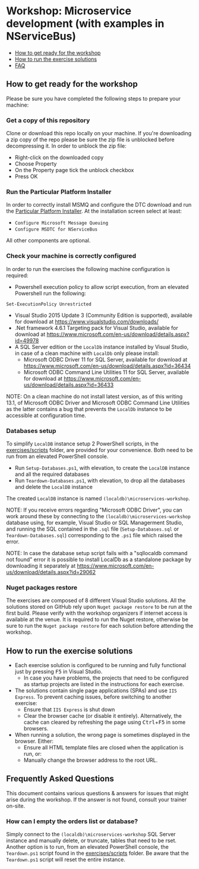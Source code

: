# Workshop: Microservice development (with examples in NServiceBus)

- [How to get ready for the workshop](#how-to-get-ready-for-the-workshop)
- [How to run the exercise solutions](#how-to-run-the-exercise-solutions)
- [FAQ](#faq)

## How to get ready for the workshop

Please be sure you have completed the following steps to prepare your machine:

### Get a copy of this repository

Clone or download this repo locally on your machine. If you're downloading a zip copy of the repo please be sure the zip file is unblocked before decompressing it. In order to unblock the zip file:
* Right-click on the downloaded copy
* Choose Property
* On the Property page tick the unblock checkbox
* Press OK

### Run the Particular Platform Installer

In order to correctly install MSMQ and configure the DTC download and run the [Particular Platform Installer](https://particular.net/start-platform-download). At the installation screen select at least:

* `Configure Microsoft Message Queuing`
* `Configure MSDTC for NServiceBus`

All other components are optional.

### Check your machine is correctly configured

In order to run the exercises the following machine configuration is required:

* Powershell execution policy to allow script execution, from an elevated Powershell run the following:
```
Set-ExecutionPolicy Unrestricted
```
* Visual Studio 2015 Update 3 (Community Edition is supported), available for download at https://www.visualstudio.com/downloads/
* .Net framework 4.6.1 Targeting pack for Visual Studio, available for download at https://www.microsoft.com/en-us/download/details.aspx?id=49978
* A SQL Server edition or the `LocalDb` instance installed by Visual Studio, in case of a clean machine with `LocalDb` only please install:
   * Microsoft ODBC Driver 11 for SQL Server, available for download at https://www.microsoft.com/en-us/download/details.aspx?id=36434
   * Microsoft ODBC Command Line Utilities 11 for SQL Server, available for download at https://www.microsoft.com/en-us/download/details.aspx?id=36433

NOTE: On a clean machine do not install latest version, as of this writing 13.1, of Microsoft ODBC Driver and Microsoft ODBC Command Line Utilities as the latter contains a bug that prevents the `LocalDb` instance to be accessible at configuration time.

### Databases setup

To simplify `LocalDB` instance setup 2 PowerShell scripts, in the [exercises/scripts](exercises/scripts) folder, are provided for your convenience. Both need to be run from an elevated PowerShell console.

* Run `Setup-Databases.ps1`, with elevation, to create the `LocalDB` instance and all the required databases
* Run `Teardown-Databases.ps1`, with elevation, to drop all the databases and delete the `LocalDB` instance

The created `LocalDB` instance is named `(localdb)\microservices-workshop`.

NOTE: If you receive errors regarding "Microsoft ODBC Driver", you can work around these by connecting to the `(localdb)\microservices-workshop` database using, for example, Visual Studio or SQL Managerment Studio, and running the SQL contained in the `.sql` file (`Setup-Databases.sql` or `Teardown-Databases.sql`) corresponding to the `.ps1` file which raised the error.

NOTE: In case the database setup script fails with a "sqllocaldb command not found" error it is possible to install LocalDb as a standalone package by downloading it separately at https://www.microsoft.com/en-us/download/details.aspx?id=29062

### Nuget packages restore

The exercises are composed of 8 different Visual Studio solutions. All the solutions stored on GitHub rely upon `Nuget package restore` to be run at the first build. Please verify with the workshop organizers if internet access is available at the venue. It is required to run the Nuget restore, otherwise be sure to run the `Nuget package restore` for each solution before attending the workshop.

## How to run the exercise solutions

- Each exercise solution is configured to be running and fully functional just by pressing <kbd>F5</kbd> in Visual Studio.
  - In case you have problems, the projects that need to be configured as startup projects are listed in the instructions for each exercise.
- The solutions contain single page applications (SPAs) and use `IIS Express`. To prevent caching issues, before switching to another exercise:
  - Ensure that `IIS Express` is shut down
  - Clear the browser cache (or disable it entirely). Alternatively, the cache can cleared by refreshing the page using <kbd>Ctrl</kbd>+<kbd>F5</kbd> in some browsers.
- When running a solution, the wrong page is sometimes displayed in the browser. Either:
  - Ensure all HTML template files are closed when the application is run, or:
  - Manually change the browser address to the root URL.

## Frequently Asked Questions

This document contains various questions & answers for issues that might arise during the workshop. If the answer is not found, consult your trainer on-site.

### How can I empty the orders list or database?

Simply connect to the `(localdb)\microservices-workshop` SQL Server instance and manually delete, or truncate, tables that need to be rset. Another option is to run, from an elevated PowerShell console, the `Teardown.ps1` script found in the [exercises/scripts](exercises/scripts) folder. Be aware that the `Teardown.ps1` script will reset the entire instance.
